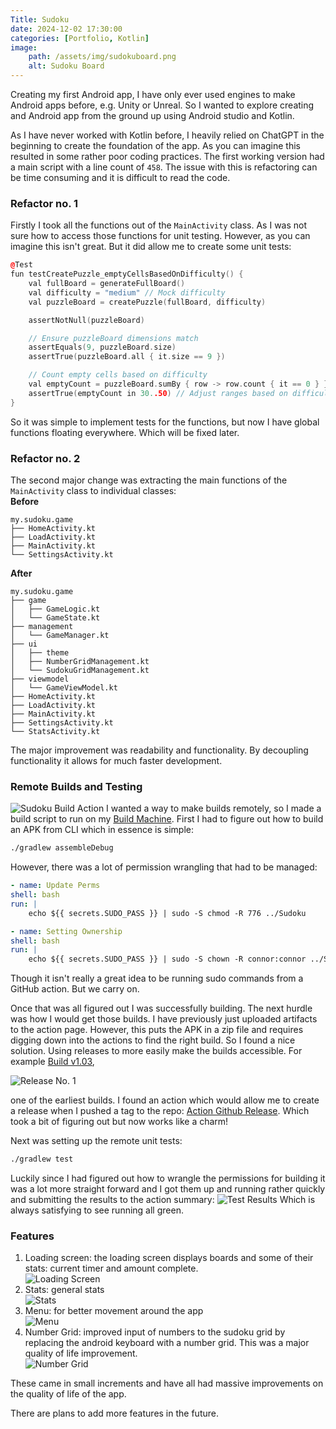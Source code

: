 ```yaml
---
Title: Sudoku
date: 2024-12-02 17:30:00
categories: [Portfolio, Kotlin]
image:
    path: /assets/img/sudokuboard.png
    alt: Sudoku Board
---
```

Creating my first Android app, I have only ever used engines to make Android apps before, e.g. Unity or Unreal. So I wanted to explore creating and Android app from the ground up using Android studio and Kotlin.

As I have never worked with Kotlin before, I heavily relied on ChatGPT in the beginning to create the foundation of the app. As you can imagine this resulted in some rather poor coding practices. The first working version had a main script with a line count of `458`. The issue with this is refactoring can be time consuming and it is difficult to read the code.

### Refactor no. 1
Firstly I took all the functions out of the `MainActivity` class. As I was not sure how to access those functions for unit testing. However, as you can imagine this isn't great. But it did allow me to create some unit tests:
``` c++
@Test
fun testCreatePuzzle_emptyCellsBasedOnDifficulty() {
    val fullBoard = generateFullBoard()
    val difficulty = "medium" // Mock difficulty
    val puzzleBoard = createPuzzle(fullBoard, difficulty)

    assertNotNull(puzzleBoard)

    // Ensure puzzleBoard dimensions match
    assertEquals(9, puzzleBoard.size)
    assertTrue(puzzleBoard.all { it.size == 9 })

    // Count empty cells based on difficulty
    val emptyCount = puzzleBoard.sumBy { row -> row.count { it == 0 } }
    assertTrue(emptyCount in 30..50) // Adjust ranges based on difficulty
}
```
So it was simple to implement tests for the functions, but now I have global functions floating everywhere. Which will be fixed later.

### Refactor no. 2
The second major change was extracting the main functions of the `MainActivity` class to individual classes: <br>
**Before**
```
my.sudoku.game
├── HomeActivity.kt
├── LoadActivity.kt
├── MainActivity.kt
└── SettingsActivity.kt
```
**After**
```
my.sudoku.game
├── game
│   ├── GameLogic.kt
│   └── GameState.kt
├── management
│   └── GameManager.kt
├── ui
│   ├── theme
│   ├── NumberGridManagement.kt
│   └── SudokuGridManagement.kt
├── viewmodel
│   └── GameViewModel.kt
├── HomeActivity.kt
├── LoadActivity.kt
├── MainActivity.kt
├── SettingsActivity.kt
└── StatsActivity.kt
```
The major improvement was readability and functionality. By decoupling functionality it allows for much faster development.

### Remote Builds and Testing
![Sudoku Build Action](/assets/img/sudokubildaction.png)
I wanted a way to make builds remotely, so I made a build script to run on my [Build Machine](/posts/Linux-Build-Machines). First I had to figure out how to build an APK from CLI which in essence is simple:
``` bash
./gradlew assembleDebug
```
However, there was a lot of permission wrangling that had to be managed:
``` yml
- name: Update Perms
shell: bash
run: |
    echo ${{ secrets.SUDO_PASS }} | sudo -S chmod -R 776 ../Sudoku

- name: Setting Ownership
shell: bash
run: |
    echo ${{ secrets.SUDO_PASS }} | sudo -S chown -R connor:connor ../Sudoku
```
Though it isn't really a great idea to be running sudo commands from a GitHub action. But we carry on.

Once that was all figured out I was successfully building. The next hurdle was how I would get those builds. I have previously just uploaded artifacts to the action page. However, this puts the APK in a zip file and requires digging down into the actions to find the right build. So I found a nice solution. Using releases to more easily make the builds accessible. For example [Build v1.03](https://github.com/ConnorY97/Sudoku/releases/tag/v1.03),

![Release No. 1](/assets/img/sudokurelease.png)

one of the earliest builds. I found an action which would allow me to create a release when I pushed a tag to the repo: [Action Github Release](https://github.com/softprops/action-gh-release). Which took a bit of figuring out but now works like a charm!

Next was setting up the remote unit tests:
``` bash
./gradlew test
```
Luckily since I had figured out how to wrangle the permissions for building it was a lot more straight forward and I got them up and running rather quickly and submitting the results to the action summary:
![Test Results](/assets/img/testResults.png)
Which is always satisfying to see running all green.

### Features
1. Loading screen: the loading screen displays boards and some of their stats: current timer and amount complete. <br>
![Loading Screen](/assets/img/load.png)
2. Stats: general stats <br>
![Stats](/assets/img/stats.png)
3. Menu: for better movement around the app <br>
![Menu](/assets/img/menu.png)
4. Number Grid: improved input of numbers to the sudoku grid by replacing the android keyboard with a number grid. This was a major quality of life improvement. <br>
![Number Grid](/assets/img/numbergrid.png)

These came in small increments and have all had massive improvements on the quality of life of the app.

There are plans to add more features in the future.